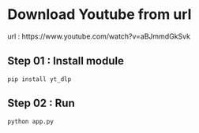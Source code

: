<h1>Download Youtube from url</h1>
<p>url : https://www.youtube.com/watch?v=aBJmmdGkSvk</p>
<h2>Step 01 : Install module </h2>
<code>pip install yt_dlp</code>
<h2>Step 02 : Run</h2>
<code>python app.py</code>
